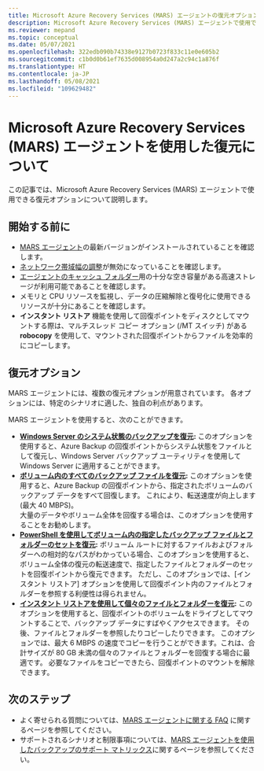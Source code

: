 ```yaml
---
title: Microsoft Azure Recovery Services (MARS) エージェントの復元オプション
description: Microsoft Azure Recovery Services (MARS) エージェントで使用できる復元オプションについて説明します。
ms.reviewer: mepand
ms.topic: conceptual
ms.date: 05/07/2021
ms.openlocfilehash: 322edb090b74338e9127b0723f833c11e0e605b2
ms.sourcegitcommit: c1b0d0b61ef7635d008954a0d247a2c94c1a876f
ms.translationtype: HT
ms.contentlocale: ja-JP
ms.lasthandoff: 05/08/2021
ms.locfileid: "109629482"
---
```

# <a name="about-restore-using-the-microsoft-azure-recovery-services-mars-agent"></a>Microsoft Azure Recovery Services (MARS) エージェントを使用した復元について 

この記事では、Microsoft Azure Recovery Services (MARS) エージェントで使用できる復元オプションについて説明します。

## <a name="before-you-begin"></a>開始する前に

- [MARS エージェント](https://aka.ms/azurebackup_agent)の最新バージョンがインストールされていることを確認します。
- [ネットワーク帯域幅の調整](backup-windows-with-mars-agent.md#enable-network-throttling)が無効になっていることを確認します。
- [エージェントのキャッシュ フォルダー](/azure/backup/backup-azure-file-folder-backup-faq#manage-the-backup-cache-folder)用の十分な空き容量がある高速ストレージが利用可能であることを確認します。
- メモリと CPU リソースを監視し、データの圧縮解除と復号化に使用できるリソースが十分にあることを確認します。
- **インスタント リストア** 機能を使用して回復ポイントをディスクとしてマウントする際は、マルチスレッド コピー オプション (/MT スイッチ) がある **robocopy** を使用して、マウントされた回復ポイントからファイルを効率的にコピーします。

## <a name="restore-options"></a>復元オプション

MARS エージェントには、複数の復元オプションが用意されています。 各オプションには、特定のシナリオに適した、独自の利点があります。

MARS エージェントを使用すると、次のことができます。

- **[Windows Server のシステム状態のバックアップを復元](backup-azure-restore-system-state.md):** このオプションを使用すると、Azure Backup の回復ポイントからシステム状態をファイルとして復元し、Windows Server バックアップ ユーティリティを使用して Windows Server に適用することができます。  
- **[ボリューム内のすべてのバックアップ ファイルを復元](restore-all-files-volume-mars.md):** このオプションを使用すると、Azure Backup の回復ポイントから、指定されたボリュームのバックアップ データをすべて回復します。 これにより、転送速度が向上します (最大 40 MBPS)。<br>大量のデータやボリューム全体を回復する場合は、このオプションを使用することをお勧めします。
- **[PowerShell を使用してボリューム内の指定したバックアップ ファイルとフォルダーのセットを復元](backup-client-automation.md#restore-data-from-azure-backup):** ボリューム ルートに対するファイルおよびフォルダーへの相対的なパスがわかっている場合、このオプションを使用すると、ボリューム全体の復元の転送速度で、指定したファイルとフォルダーのセットを回復ポイントから復元できます。 ただし、このオプションでは、[インスタント リストア] オプションを使用して回復ポイント内のファイルとフォルダーを参照する利便性は得られません。
- **[インスタント リストアを使用して個々のファイルとフォルダーを復元](backup-azure-restore-windows-server.md):** このオプションを使用すると、回復ポイントのボリュームをドライブとしてマウントすることで、バックアップ データにすばやくアクセスできます。 その後、ファイルとフォルダーを参照したりコピーしたりできます。 このオプションでは、最大 6 MBPS の速度でコピーを行うことができます。これは、合計サイズが 80 GB 未満の個々のファイルとフォルダーを回復する場合に最適です。 必要なファイルをコピーできたら、回復ポイントのマウントを解除できます。

## <a name="next-steps"></a>次のステップ

- よく寄せられる質問については、[MARS エージェントに関する FAQ](backup-azure-file-folder-backup-faq.yml) に関するページを参照してください。
- サポートされるシナリオと制限事項については、[MARS エージェントを使用したバックアップのサポート マトリックス](backup-support-matrix-mars-agent.md)に関するページを参照してください。
